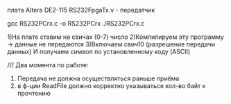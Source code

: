 плата Altera DE2-115
RS232FpgaTx.v - передатчик

gcc RS232PCrx.c -o RS232PCrx
./RS232PCrx.c

1)На плате ставим на свичах (0-7) число 
2)Компилируем эту программу -> данные не передаются 
3)Включаем свич10 (разрешение передачи данных)
И получаем символ по установленному коду (ASCII)

/// 
Два момента по работе: 
1. Передача не должна осуществляться раньше приёма
2. в ф-ции ReadFile должно корректно указываться кол-во байт к прочтению
